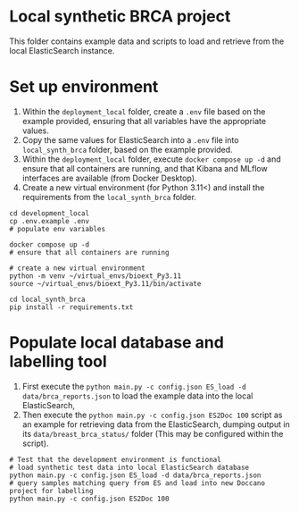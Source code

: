 # Local synthetic BRCA project

This folder contains example data and scripts to load and retrieve from the local ElasticSearch instance.

# Set up environment
1. Within the `deployment_local` folder, create a `.env` file based on the example provided, ensuring that all variables have the appropriate values.
2. Copy the same values for ElasticSearch into a `.env` file into `local_synth_brca` folder, based on the example provided.
3. Within the `deployment_local` folder, execute `docker compose up -d` and ensure that all containers are running, and that Kibana and MLflow interfaces are available (from Docker Desktop).
4. Create a new virtual environment (for Python 3.11<) and install the requirements from the `local_synth_brca` folder.

```
cd development_local
cp .env.example .env
# populate env variables

docker compose up -d
# ensure that all containers are running

# create a new virtual environment
python -m venv ~/virtual_envs/bioext_Py3.11
source ~/virtual_envs/bioext_Py3.11/bin/activate

cd local_synth_brca
pip install -r requirements.txt
```

# Populate local database and labelling tool
1. First execute the `python main.py -c config.json ES_load -d data/brca_reports.json` to load the example data into the local ElasticSearch,
2. Then execute the `python main.py -c config.json ES2Doc 100` script as an example for retrieving data from the ElasticSearch, dumping output in its `data/breast_brca_status/` folder (This may be configured within the script).

```
# Test that the development environment is functional
# load synthetic test data into local ElasticSearch database
python main.py -c config.json ES_load -d data/brca_reports.json
# query samples matching query from ES and load into new Doccano project for labelling
python main.py -c config.json ES2Doc 100
```